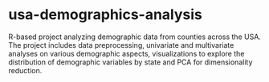 # usa-demographics-analysis
R-based project analyzing demographic data from counties across the USA. The project includes data preprocessing, univariate and multivariate analyses on various demographic aspects, visualizations to explore the distribution of demographic variables by state and PCA for dimensionality reduction.

